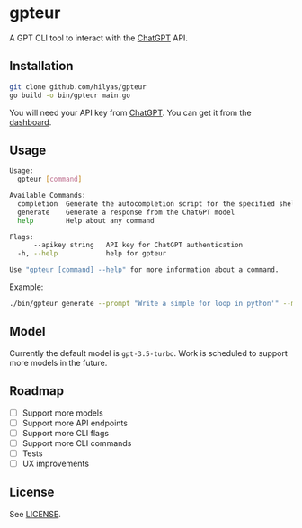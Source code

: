 # gpteur

A GPT CLI tool to interact with the [ChatGPT](https://chatgpt.com/) API.

## Installation

```bash
git clone github.com/hilyas/gpteur
go build -o bin/gpteur main.go 
```

You will need your API key from [ChatGPT](https://chatgpt.com/). You can get it from the [dashboard](https://chatgpt.com/dashboard).

## Usage

```bash
Usage:
  gpteur [command]

Available Commands:
  completion  Generate the autocompletion script for the specified shell
  generate    Generate a response from the ChatGPT model
  help        Help about any command

Flags:
      --apikey string   API key for ChatGPT authentication
  -h, --help            help for gpteur

Use "gpteur [command] --help" for more information about a command.
```

Example:

```bash
./bin/gpteur generate --prompt "Write a simple for loop in python'" --max-tokens 150 --temperature 0.9 --apikey XXXXXXXXXXXXXXXXXXXXXXXXX
```

## Model

Currently the default model is `gpt-3.5-turbo`. Work is scheduled to support more models in the future.

## Roadmap

- [ ] Support more models
- [ ] Support more API endpoints
- [ ] Support more CLI flags
- [ ] Support more CLI commands
- [ ] Tests
- [ ] UX improvements

## License

See [LICENSE](LICENSE).
